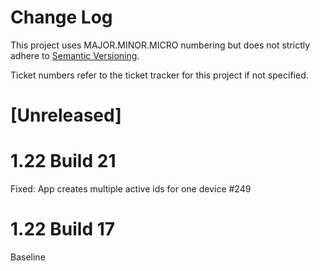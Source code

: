 # Change Log

This project uses MAJOR.MINOR.MICRO numbering but does not strictly adhere to [Semantic Versioning](http://semver.org/). 

Ticket numbers refer to the ticket tracker for this project if not specified. 

# [Unreleased]

# 1.22 Build 21

Fixed: App creates multiple active ids for one device #249

# 1.22 Build 17

Baseline
